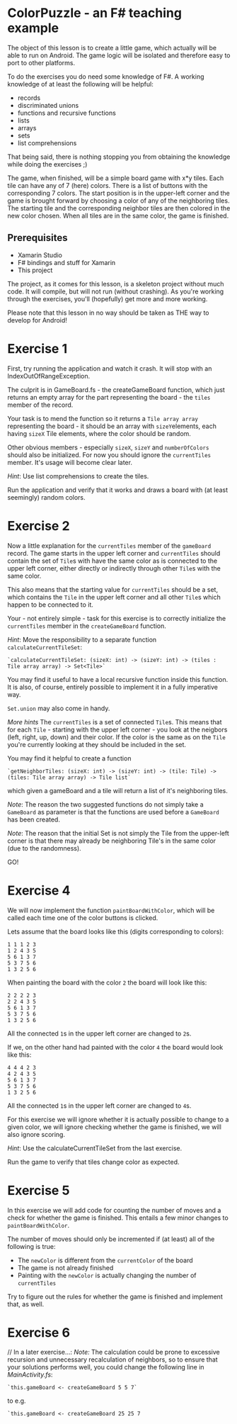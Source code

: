 ﻿# ColorPuzzle - an F# teaching example

The object of this lesson is to create a little game, which actually will be able to run on Android. 
The game logic will be isolated and therefore easy to port to other platforms.

To do the exercises you do need some knowledge of F#. A working knowledge of at least the following will
be helpful:

 - records
 - discriminated unions
 - functions and recursive functions
 - lists
 - arrays
 - sets
 - list comprehensions

That being said, there is nothing stopping you from obtaining the knowledge while doing the exercises ;)

The game, when finished, will be a simple board game with x*y tiles. Each tile can have any of 7 (here) colors. 
There is a list of buttons with the corresponding 7 colors. The start position is in the upper-left corner and the game
is brought forward by choosing a color of any of the neighboring tiles. The starting tile and the corresponding 
neighbor tiles are then colored in the new color chosen. When all tiles are in the same color, the game is finished.

## Prerequisites
 - Xamarin Studio
 - F# bindings and stuff for Xamarin
 - This project

The project, as it comes for this lesson, is a skeleton project without much code. It will compile, but will not
run (without crashing). As you're working through the exercises, you'll (hopefully) get more and more working.

Please note that this lesson in no way should be taken as THE way to develop for Android! 

# Exercise 1
First, try running the application and watch it crash. It will stop with an IndexOutOfRangeException.

The culprit is in GameBoard.fs - the createGameBoard function, which just returns an empty array for the part
representing the board - the `tiles` member of the record.

Your task is to mend the function so it returns a `Tile array array` representing the board - it should be 
an array with `sizeY`elements, each having `sizeX` Tile elements, where the color should be random.

Other obvious members - especially `sizeX`, `sizeY` and `numberOfColors` should also be initialized. For now you 
should ignore the `currentTiles` member. It's usage will become clear later.

*Hint*: Use list comprehensions to create the tiles.

Run the application and verify that it works and draws a board with (at least seemingly) random colors.

# Exercise 2

Now a little explanation for the `currentTiles` member of the `gameBoard` record. The game starts in the 
upper left corner and `currentTiles` should contain the set of `Tile`s with have the same color as is
connected to the upper left corner, either directly or indirectly through other `Tile`s with the same color.

This also means that the starting value for `currentTiles` should be a set, which contains the `Tile`
in the upper left corner and all other `Tile`s which happen to be connected to it.

Your - not entirely simple - task for this exercise is to correctly initialize the `currentTiles` member in 
the `createGameBoard` function.

*Hint*: Move the responsibility to a separate function `calculateCurrentTileSet`:

    `calculateCurrentTileSet: (sizeX: int) -> (sizeY: int) -> (tiles : Tile array array) -> Set<Tile>`

You may find it useful to have a local recursive function inside this function. It is also, of course, entirely
possible to implement it in a fully imperative way.

`Set.union` may also come in handy.

*More hints*
The `currentTiles` is a set of connected `Tile`s. This means that for each `Tile` - starting with the upper
left corner - you look at the neigbors (left, right, up, down) and their color. If the color is the same
as on the `Tile` you're currently looking at they should be included in the set.

You may find it helpful to create a function

    `getNeighborTiles: (sizeX: int) -> (sizeY: int) -> (tile: Tile) -> (tiles: Tile array array) -> Tile list`

which given a gameBoard and a tile will return a list of it's neighboring tiles.

*Note*: The reason the two suggested functions do not simply take a `GameBoard` as parameter is that
the functions are used before a `GameBoard` has been created.

*Note*: The reason that the initial Set<Tile> is not simply the Tile from the upper-left corner is that
there may already be neighboring Tile's in the same color (due to the randomness).

GO!

# Exercise 4

We will now implement the function `paintBoardWithColor`, which will be called each time one of the color buttons
is clicked.

Lets assume that the board looks like this (digits corresponding to colors):

    1 1 1 2 3
    1 2 4 3 5
    5 6 1 3 7
    5 3 7 5 6
    1 3 2 5 6

When painting the board with the color `2` the board will look like this:

    2 2 2 2 3
    2 2 4 3 5
    5 6 1 3 7
    5 3 7 5 6
    1 3 2 5 6

All the connected `1`s in the upper left corner are changed to `2`s.

If we, on the other hand had painted with the color `4` the board would look like this:

    4 4 4 2 3
    4 2 4 3 5
    5 6 1 3 7
    5 3 7 5 6
    1 3 2 5 6

All the connected `1`s in the upper left corner are changed to `4`s.

For this exercise we will ignore whether it is actually possible to change to a given color, we will ignore
checking whether the game is finished, we will also ignore scoring.

*Hint*: Use the calculateCurrentTileSet from the last exercise.

Run the game to verify that tiles change color as expected.

# Exercise 5

In this exercise we will add code for counting the number of moves and a check for whether the game is
finished. This entails a few minor changes to `paintBoardWithColor`.

The number of moves should only be incremented if (at least) all of the following is true:

 - The `newColor` is different from the `currentColor` of the board
 - The game is not already finished
 - Painting with the `newColor` is actually changing the number of `currentTiles`

Try to figure out the rules for whether the game is finished and implement that, as well.

# Exercise 6




// In a later exercise...:
*Note:* The calculation could be prone to excessive recursion and unnecessary recalculation of neighbors, so
to ensure that your solutions performs well, you could change the following line in *MainActivity.fs*:

    `this.gameBoard <- createGameBoard 5 5 7`

to e.g.

    `this.gameBoard <- createGameBoard 25 25 7
   